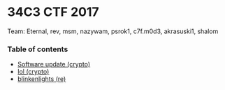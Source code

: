 # 34C3 CTF 2017

Team: Eternal, rev, msm, nazywam, psrok1, c7f.m0d3, akrasuski1, shalom

### Table of contents

* [Software update (crypto)](crypto_software_update)
* [lol (crypto)](crypto_lol)
* [blinkenlights (re)](blinkenlights)
